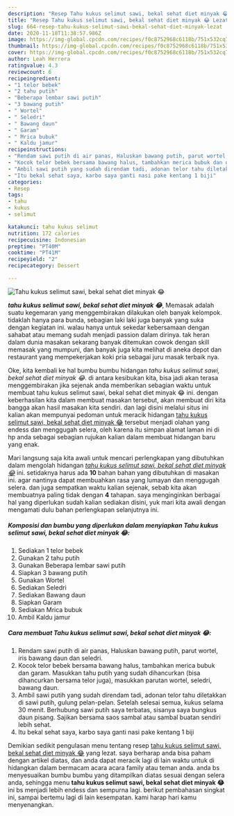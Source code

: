 ```yaml
---
description: "Resep Tahu kukus selimut sawi, bekal sehat diet minyak 😂 Lezat"
title: "Resep Tahu kukus selimut sawi, bekal sehat diet minyak 😂 Lezat"
slug: 664-resep-tahu-kukus-selimut-sawi-bekal-sehat-diet-minyak-lezat
date: 2020-11-18T11:38:57.986Z
image: https://img-global.cpcdn.com/recipes/f0c8752968c6118b/751x532cq70/tahu-kukus-selimut-sawi-bekal-sehat-diet-minyak-😂-foto-resep-utama.jpg
thumbnail: https://img-global.cpcdn.com/recipes/f0c8752968c6118b/751x532cq70/tahu-kukus-selimut-sawi-bekal-sehat-diet-minyak-😂-foto-resep-utama.jpg
cover: https://img-global.cpcdn.com/recipes/f0c8752968c6118b/751x532cq70/tahu-kukus-selimut-sawi-bekal-sehat-diet-minyak-😂-foto-resep-utama.jpg
author: Leah Herrera
ratingvalue: 4.3
reviewcount: 6
recipeingredient:
- "1 telor bebek"
- "2 tahu putih"
- "Beberapa lembar sawi putih"
- "3 bawang putih"
- " Wortel"
- " Seledri"
- " Bawang daun"
- " Garam"
- " Mrica bubuk"
- " Kaldu jamur"
recipeinstructions:
- "Rendam sawi putih di air panas, Haluskan bawang putih, parut wortel, iris bawang daun dan seledri."
- "Kocok telor bebek bersama bawang halus, tambahkan merica bubuk dan garam. Masukkan tahu putih yang sudah dihancurkan (bisa dihancurkan bersama telor juga), masukkan parutan wortel, seledri, bawang daun."
- "Ambil sawi putih yang sudah direndam tadi, adonan telor tahu diletakkan di sawi putih, gulung pelan-pelan. Setelah selesai semua, kukus selama 30 menit. Berhubung sawi putih saya terbatas, sisanya saya bungkus daun pisang. Sajikan bersama saos sambal atau sambal buatan sendiri lebih sehat."
- "Itu bekal sehat saya, karbo saya ganti nasi pake kentang 1 biji"
categories:
- Resep
tags:
- tahu
- kukus
- selimut

katakunci: tahu kukus selimut 
nutrition: 172 calories
recipecuisine: Indonesian
preptime: "PT40M"
cooktime: "PT41M"
recipeyield: "2"
recipecategory: Dessert

---
```



![Tahu kukus selimut sawi, bekal sehat diet minyak 😂](https://img-global.cpcdn.com/recipes/f0c8752968c6118b/751x532cq70/tahu-kukus-selimut-sawi-bekal-sehat-diet-minyak-😂-foto-resep-utama.jpg)

<b><i>tahu kukus selimut sawi, bekal sehat diet minyak 😂</i></b>, Memasak adalah suatu kegemaran yang menggembirakan dilakukan oleh banyak kelompok. tidaklah hanya para bunda, sebagian laki laki juga banyak yang suka dengan kegiatan ini. walau hanya untuk sekedar kebersamaan dengan sahabat atau memang sudah menjadi passion dalam dirinya. tak heran dalam dunia masakan sekarang banyak ditemukan cowok dengan skill memasak yang mumpuni, dan banyak juga kita melihat di aneka depot dan restaurant yang mempekerjakan koki pria sebagai juru masak terbaik nya.



Oke, kita kembali ke hal bumbu bumbu hidangan <i>tahu kukus selimut sawi, bekal sehat diet minyak 😂</i>. di antara kesibukan kita, bisa jadi akan terasa menggembirakan jika sejenak anda memberikan sebagian waktu untuk membuat tahu kukus selimut sawi, bekal sehat diet minyak 😂 ini. dengan keberhasilan kita dalam membuat masakan tersebut, akan membuat diri kita bangga akan hasil masakan kita sendiri. dan lagi disini melalui situs ini kalian akan mempunyai pedoman untuk meracik hidangan <u>tahu kukus selimut sawi, bekal sehat diet minyak 😂</u> tersebut menjadi olahan yang endess dan menggugah selera, oleh karena itu simpan alamat laman ini di hp anda sebagai sebagian rujukan kalian dalam membuat hidangan baru yang enak.


Mari langsung saja kita awali untuk mencari perlengkapan yang dibutuhkan dalam mengolah hidangan <u><i>tahu kukus selimut sawi, bekal sehat diet minyak 😂</i></u> ini. setidaknya harus ada <b>10</b> bahan bahan yang dibutuhkan di masakan ini. agar nantinya dapat membuahkan rasa yang lumayan dan menggugah selera. dan juga sempatkan waktu kalian sejenak, sebab kita akan membuatnya paling tidak dengan <b>4</b> tahapan. saya menginginkan berbagai hal yang diperlukan sudah kalian sediakan disini, yuk mari kita awali dengan mengamati dulu bahan perlengkapan selanjutnya ini.

<!--inarticleads1-->

##### Komposisi dan bumbu yang diperlukan dalam menyiapkan Tahu kukus selimut sawi, bekal sehat diet minyak 😂:

1. Sediakan 1 telor bebek
1. Gunakan 2 tahu putih
1. Gunakan Beberapa lembar sawi putih
1. Siapkan 3 bawang putih
1. Gunakan  Wortel
1. Sediakan  Seledri
1. Sediakan  Bawang daun
1. Siapkan  Garam
1. Sediakan  Mrica bubuk
1. Ambil  Kaldu jamur




<!--inarticleads2-->

##### Cara membuat Tahu kukus selimut sawi, bekal sehat diet minyak 😂:

1. Rendam sawi putih di air panas, Haluskan bawang putih, parut wortel, iris bawang daun dan seledri.
1. Kocok telor bebek bersama bawang halus, tambahkan merica bubuk dan garam. Masukkan tahu putih yang sudah dihancurkan (bisa dihancurkan bersama telor juga), masukkan parutan wortel, seledri, bawang daun.
1. Ambil sawi putih yang sudah direndam tadi, adonan telor tahu diletakkan di sawi putih, gulung pelan-pelan. Setelah selesai semua, kukus selama 30 menit. Berhubung sawi putih saya terbatas, sisanya saya bungkus daun pisang. Sajikan bersama saos sambal atau sambal buatan sendiri lebih sehat.
1. Itu bekal sehat saya, karbo saya ganti nasi pake kentang 1 biji




Demikian sedikit pengulasan menu tentang resep <u>tahu kukus selimut sawi, bekal sehat diet minyak 😂</u> yang lezat. saya berharap anda bisa paham dengan artikel diatas, dan anda dapat meracik lagi di lain waktu untuk di hidangkan dalam bermacam acara acara family atau teman anda. anda bs menyesuaikan bumbu bumbu yang ditampilkan diatas sesuai dengan selera anda, sehingga menu <b>tahu kukus selimut sawi, bekal sehat diet minyak 😂</b> ini bs menjadi lebih endess dan sempurna lagi. berikut pembahasan singkat ini, sampai bertemu lagi di lain kesempatan. kami harap hari kamu menyenangkan.
